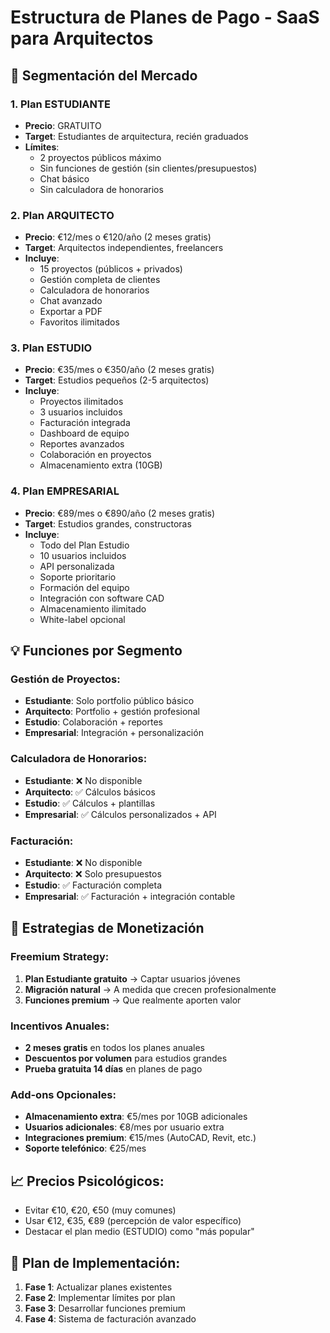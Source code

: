 # Estructura de Planes de Pago - SaaS para Arquitectos

## 🎯 Segmentación del Mercado

### 1. **Plan ESTUDIANTE** 
- **Precio**: GRATUITO
- **Target**: Estudiantes de arquitectura, recién graduados
- **Límites**: 
  - 2 proyectos públicos máximo
  - Sin funciones de gestión (sin clientes/presupuestos)
  - Chat básico
  - Sin calculadora de honorarios

### 2. **Plan ARQUITECTO** 
- **Precio**: €12/mes o €120/año (2 meses gratis)
- **Target**: Arquitectos independientes, freelancers
- **Incluye**: 
  - 15 proyectos (públicos + privados)
  - Gestión completa de clientes
  - Calculadora de honorarios
  - Chat avanzado
  - Exportar a PDF
  - Favoritos ilimitados

### 3. **Plan ESTUDIO** 
- **Precio**: €35/mes o €350/año (2 meses gratis)
- **Target**: Estudios pequeños (2-5 arquitectos)
- **Incluye**: 
  - Proyectos ilimitados
  - 3 usuarios incluidos
  - Facturación integrada
  - Dashboard de equipo
  - Reportes avanzados
  - Colaboración en proyectos
  - Almacenamiento extra (10GB)

### 4. **Plan EMPRESARIAL** 
- **Precio**: €89/mes o €890/año (2 meses gratis)
- **Target**: Estudios grandes, constructoras
- **Incluye**: 
  - Todo del Plan Estudio
  - 10 usuarios incluidos
  - API personalizada
  - Soporte prioritario
  - Formación del equipo
  - Integración con software CAD
  - Almacenamiento ilimitado
  - White-label opcional

## 💡 Funciones por Segmento

### Gestión de Proyectos:
- **Estudiante**: Solo portfolio público básico
- **Arquitecto**: Portfolio + gestión profesional
- **Estudio**: Colaboración + reportes
- **Empresarial**: Integración + personalización

### Calculadora de Honorarios:
- **Estudiante**: ❌ No disponible
- **Arquitecto**: ✅ Cálculos básicos
- **Estudio**: ✅ Cálculos + plantillas
- **Empresarial**: ✅ Cálculos personalizados + API

### Facturación:
- **Estudiante**: ❌ No disponible
- **Arquitecto**: ❌ Solo presupuestos
- **Estudio**: ✅ Facturación completa
- **Empresarial**: ✅ Facturación + integración contable

## 🎁 Estrategias de Monetización

### Freemium Strategy:
1. **Plan Estudiante gratuito** → Captar usuarios jóvenes
2. **Migración natural** → A medida que crecen profesionalmente
3. **Funciones premium** → Que realmente aporten valor

### Incentivos Anuales:
- **2 meses gratis** en todos los planes anuales
- **Descuentos por volumen** para estudios grandes
- **Prueba gratuita 14 días** en planes de pago

### Add-ons Opcionales:
- **Almacenamiento extra**: €5/mes por 10GB adicionales
- **Usuarios adicionales**: €8/mes por usuario extra
- **Integraciones premium**: €15/mes (AutoCAD, Revit, etc.)
- **Soporte telefónico**: €25/mes

## 📈 Precios Psicológicos:
- Evitar €10, €20, €50 (muy comunes)
- Usar €12, €35, €89 (percepción de valor específico)
- Destacar el plan medio (ESTUDIO) como "más popular"

## 🚀 Plan de Implementación:
1. **Fase 1**: Actualizar planes existentes
2. **Fase 2**: Implementar límites por plan
3. **Fase 3**: Desarrollar funciones premium
4. **Fase 4**: Sistema de facturación avanzado
